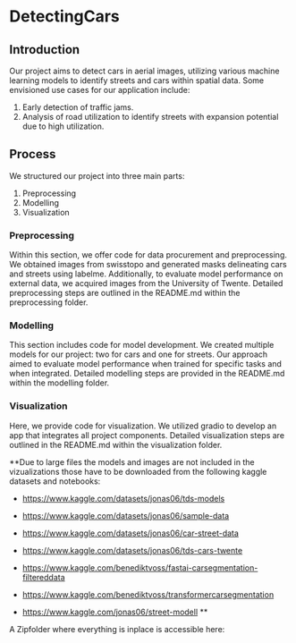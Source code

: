 # DetectingCars

## Introduction
Our project aims to detect cars in aerial images, utilizing various machine learning models to identify streets and cars within spatial data. 
Some envisioned use cases for our application include:
1. Early detection of traffic jams. 
2. Analysis of road utilization to identify streets with expansion potential due to high utilization.

## Process
We structured our project into three main parts:
1. Preprocessing
2. Modelling
3. Visualization

### Preprocessing
Within this section, we offer code for data procurement and preprocessing. 
We obtained images from swisstopo and generated masks delineating cars and streets using labelme. 
Additionally, to evaluate model performance on external data, we acquired images from the University of Twente. 
Detailed preprocessing steps are outlined in the README.md within the preprocessing folder.

### Modelling
This section includes code for model development. 
We created multiple models for our project: two for cars and one for streets. 
Our approach aimed to evaluate model performance when trained for specific tasks and when integrated. 
Detailed modelling steps are provided in the README.md within the modelling folder.

### Visualization
Here, we provide code for visualization. We utilized gradio to develop an app that integrates all project components. 
Detailed visualization steps are outlined in the README.md within the visualization folder.

**Due to large files the models and images are not included in the vizualizations those have to be downloaded from the following kaggle datasets and notebooks: 
- https://www.kaggle.com/datasets/jonas06/tds-models
- https://www.kaggle.com/datasets/jonas06/sample-data
- https://www.kaggle.com/datasets/jonas06/car-street-data
- https://www.kaggle.com/datasets/jonas06/tds-cars-twente

- https://www.kaggle.com/benediktvoss/fastai-carsegmentation-filtereddata
- https://www.kaggle.com/benediktvoss/transformercarsegmentation
- https://www.kaggle.com/jonas06/street-modell
**

A Zipfolder where everything is inplace is accessible here: 
